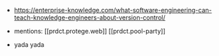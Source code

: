 
- https://enterprise-knowledge.com/what-software-engineering-can-teach-knowledge-engineers-about-version-control/
- mentions: [[prdct.protege.web]] [[prdct.pool-party]]


- yada yada